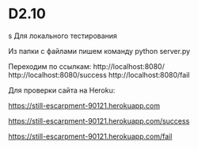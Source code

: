 <h1>D2.10</h1>
s
Для локального тестирования

Из папки с файлами пишем команду python server.py

Переходим по ссылкам: http://localhost:8080/ http://localhost:8080/success http://localhost:8080/fail

Для проверки сайта на Heroku:

https://still-escarpment-90121.herokuapp.com

https://still-escarpment-90121.herokuapp.com/success

https://still-escarpment-90121.herokuapp.com/fail
